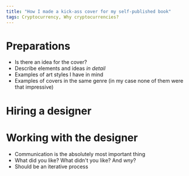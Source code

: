 ```yaml
---
title: "How I made a kick-ass cover for my self-published book"
tags: Cryptocurrency, Why cryptocurrencies?
---
```


# Preparations

* Is there an idea for the cover?
* Describe elements and ideas _in detail_
* Examples of art styles I have in mind
* Examples of covers in the same genre (in my case none of them were that impressive)

# Hiring a designer

# Working with the designer

* Communication is the absolutely most important thing
* What did you like? What didn't you like? And _wny_?
* Should be an iterative process
